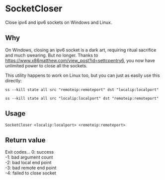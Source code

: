 # SocketCloser
Close ipv4 and ipv6 sockets on Windows and Linux.

## Why
On Windows, closing an ipv6 socket is a dark art, requiring ritual sacrifice and much swearing. But no longer. Thanks to https://www.x86matthew.com/view_post?id=settcpentry6, you now have unlimited power to close all the sockets.

This utility happens to work on Linux too, but you can just as easily use this directly:

`ss --kill state all src "remoteip:remoteport" dst "localip:localport"`

`ss --kill state all src "localip:localport" dst "remoteip:remoteport"`

## Usage
`SocketCloser <localip:localport> <remoteip:remoteport>`

## Return value
Exit codes...
0: success  
-1: bad argument count  
-2: bad local end point  
-3: bad remote end point  
-4: failed to close socket  

